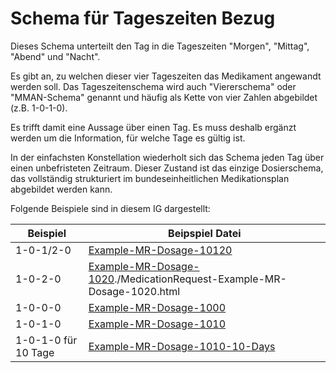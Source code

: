 # Schema für Tageszeiten Bezug

Dieses Schema unterteilt den Tag in die Tageszeiten "Morgen", "Mittag", "Abend" und "Nacht".

Es gibt an, zu welchen dieser vier Tageszeiten das Medikament angewandt werden soll. Das Tageszeitenschema wird auch "Viererschema" oder "MMAN-Schema" genannt und häufig als Kette von vier Zahlen abgebildet (z.B. 1-0-1-0).

Es trifft damit eine Aussage über einen Tag. Es muss deshalb ergänzt werden um die Information, für welche Tage es gültig ist.

In der einfachsten Konstellation wiederholt sich das Schema jeden Tag über einen unbefristeten Zeitraum. Dieser Zustand ist das einzige Dosierschema, das vollständig strukturiert im bundeseinheitlichen Medikationsplan abgebildet werden kann.

Folgende Beispiele sind in diesem IG dargestellt:

| Beispiel    | Beipspiel Datei |
| -------- | ------- |
| 1-0-1/2-0  | [Example-MR-Dosage-10120](./MedicationRequest-Example-MR-Dosage-10120.html)    |
| 1-0-2-0 | [Example-MR-Dosage-1020]()./MedicationRequest-Example-MR-Dosage-1020.html     |
| 1-0-0-0    | [Example-MR-Dosage-1000](./MedicationRequest-Example-MR-Dosage-1000.html)    |
| 1-0-1-0    | [Example-MR-Dosage-1010](./MedicationRequest-Example-MR-Dosage-1010.html)    |
| 1-0-1-0 für 10 Tage   | [Example-MR-Dosage-1010-10-Days](./MedicationRequest-Example-MR-Dosage-1010-10-Days.html)    |
